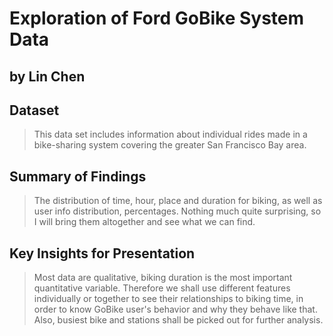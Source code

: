 # Exploration of Ford GoBike System Data
## by Lin Chen


## Dataset

> This data set includes information about individual rides made in a bike-sharing system covering the greater San Francisco Bay area.


## Summary of Findings

> The distribution of time, hour, place and duration for biking, as well as user info distribution, percentages. Nothing much quite surprising, so I will bring them altogether and see what we can find.


## Key Insights for Presentation

> Most data are qualitative, biking duration is the most important quantitative variable. Therefore we shall use different features individually or together to see their relationships to biking time, in order to know GoBike user's behavior and why they behave like that. Also, busiest bike and stations shall be picked out for further analysis.
